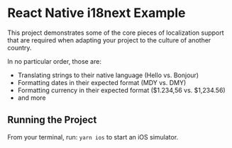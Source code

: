 # React Native i18next Example

This project demonstrates some of the core pieces of localization support that are required when adapting your project to the culture of another country.

In no particular order, those are:

- Translating strings to their native language (Hello vs. Bonjour)
- Formatting dates in their expected format (MDY vs. DMY)
- Formatting currency in their expected format ($1.234,56 vs. $1,234.56)
- and more

## Running the Project

From your terminal, run: `yarn ios` to start an iOS simulator.
